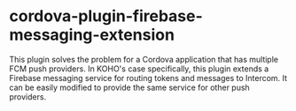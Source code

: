 # cordova-plugin-firebase-messaging-extension
This plugin solves the problem for a Cordova application that has multiple FCM push providers.  In KOHO's case specifically, this plugin extends a Firebase messaging service for routing tokens and messages to Intercom.  It can be easily modified to provide the same service for other push providers. 